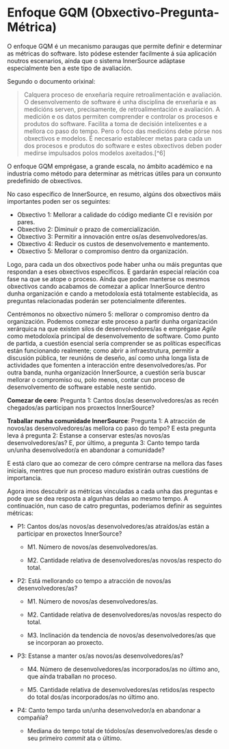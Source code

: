 Enfoque GQM (Obxectivo-Pregunta-Métrica)
=============================

O enfoque GQM é un mecanismo paraugas que permite definir e determinar as métricas do software. Isto pódese estender facilmente á súa aplicación noutros escenarios, aínda que o sistema InnerSource adáptase especialmente ben a este tipo de avaliación.

Segundo o documento orixinal: 

>Calquera proceso de enxeñaría require retroalimentación e avaliación. O desenvolvemento de software é unha disciplina de enxeñaría e as medicións serven, precisamente, de retroalimentación e avaliación. A medición e os datos permiten comprender e controlar os procesos e produtos do software. Facilita a toma de decisión intelixentes e a mellora co paso do tempo. Pero o foco das medicións debe pórse nos obxectivos e modelos. É necesario establecer metas para cada un dos procesos e produtos do software e estes obxectivos deben poder medirse impulsados polos modelos axeitados.[^6]

O enfoque GQM emprégase, a grande escala, no ámbito académico e na industria como método para determinar as métricas útiles para un conxunto predefinido de obxectivos.

No caso específico de InnerSource, en resumo, algúns dos obxectivos máis importantes poden ser os seguintes:

- Obxectivo 1: Mellorar a calidade do código mediante CI e revisión por pares.
- Obxectivo 2: Diminuír o prazo de comercialización.
- Obxectivo 3: Permitir a innovación entre os/as desenvolvedores/as.
- Obxectivo 4: Reducir os custos de desenvolvemento e mantemento.
- Obxectivo 5: Mellorar o compromiso dentro da organización.

Logo, para cada un dos obxectivos pode haber unha ou máis preguntas que respondan a eses obxectivos específicos. E gardarán especial relación coa fase na que se atope o proceso. Aínda que poden manterse os mesmos obxectivos cando acabamos de comezar a aplicar InnerSource dentro dunha organización e cando a metodoloxía está totalmente establecida, as preguntas relacionadas poderán ser potencialmente diferentes.

Centrémonos no obxectivo número 5: mellorar o compromiso dentro da organización. Podemos comezar este proceso a partir dunha organización xerárquica na que existen silos de desenvolvedores/as e emprégase *Agile* como metodoloxía principal de desenvolvemento de software. Como punto de partida, a cuestión esencial sería comprender se as políticas específicas están funcionando realmente; como abrir a infraestrutura, permitir a discusión pública, ter reunións de deseño, así como unha longa lista de actividades que fomenten a interacción entre desenvolvedores/as. Por outra banda, nunha organización InnerSource, a cuestión sería buscar mellorar o compromiso ou, polo menos, contar cun proceso de desenvolvemento de software estable neste sentido.

**Comezar de cero**: Pregunta 1: Cantos dos/as desenvolvedores/as as recén chegados/as participan nos proxectos InnerSource?

**Traballar nunha comunidade InnerSource**: Pregunta 1: A atracción de novos/as desenvolvedores/as mellora co paso do tempo? E esta pregunta leva á pregunta 2: Estanse a conservar estes/as novos/as desenvolvedores/as? E, por último, a pregunta 3: Canto tempo tarda un/unha desenvolvedor/a en abandonar a comunidade?

E está claro que ao comezar de cero cómpre centrarse na mellora das fases iniciais, mentres que nun proceso maduro existirán outras cuestións de importancia.

Agora imos descubrir as métricas vinculadas a cada unha das preguntas e pode que se dea resposta a algunhas delas ao mesmo tempo. A continuación, nun caso de catro preguntas, poderiamos definir as seguintes métricas:

- P1: Cantos dos/as novos/as desenvolvedores/as atraídos/as están a participar en proxectos InnerSource?

  - M1. Número de novos/as desenvolvedores/as.
 
  - M2. Cantidade relativa de desenvolvedores/as novos/as respecto do total.
  
- P2: Está mellorando co tempo a atracción de novos/as desenvolvedores/as?

  - M1. Número de novos/as desenvolvedores/as.
  
  - M2. Cantidade relativa de desenvolvedores/as novos/as respecto do total.
  
  - M3. Inclinación da tendencia de novos/as desenvolvedores/as que se incorporan ao proxecto.
  
- P3: Estanse a manter os/as novos/as desenvolvedores/as?

  - M4. Número de desenvolvedores/as incorporados/as no último ano, que aínda traballan no proceso.
  
  - M5. Cantidade relativa de desenvolvedores/as retidos/as respecto do total dos/as incorporados/as no último ano.
  
- P4: Canto tempo tarda un/unha desenvolvedor/a en abandonar a compañía?

  - Mediana do tempo total de tódolos/as desenvolvedores/as desde o seu primeiro *commit* ata o último.